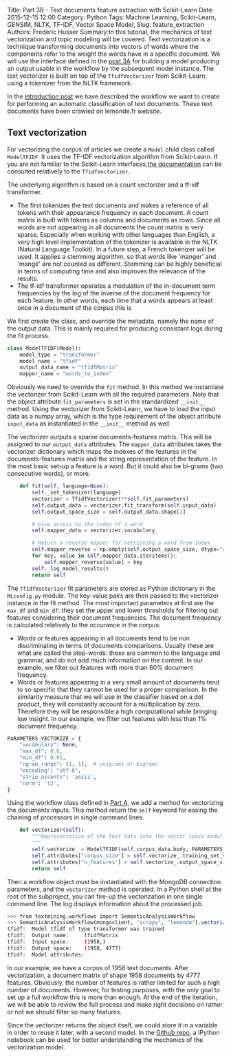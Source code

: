 Title: Part 3B - Text documents feature extraction with Scikit-Learn
Date: 2015-12-15 12:00
Category: Python
Tags: Machine Learning, Scikit-Learn, GENSIM, NLTK, TF-IDF, Vector Space Model, 
Slug: feature_extraction
Authors: Frederic Husser
Summary:In this tutorial, the mechanics of text vectorization and topic modeling will be covered. Text vectorization is a technique transforming documents into vectors of words where the components refer to the weight the words have in a specific document. We will use the interface defined in the [post 3A]({filename}Prog_Part3A_Introduction.md) for building a model producing an output usable in the workflow by the subsequent model instance. The text vectorizer is built on top of the `TfidfVectorizer` from Scikit-Learn, using a tokenizer from the NLTK framework. 

In the [introduction post]({filename}Prog_Part3A_Introduction.md) we have described the workflow we want to create for performing an automatic classification of text documents. These text documents have been crawled on lemonde.fr website.


## Text vectorization 

For vectorizing the corpus of articles we create a `Model` child class called `ModelTFIDF`. It uses the TF-IDF vectorization algorithm from Scikit-Learn. If you are not familiar to the Scikit-Learn interfaces,[the documentation](http://scikit-learn.org/stable/modules/generated/sklearn.feature_extraction.text.TfidfVectorizer.html) can be consulted relatively to the `TfidfVectorizer`. 

The underlying algorithm is based on a count vectorizer and a tf-idf transformer. 

+ The first tokenizes the text documents and makes a reference of all tokens with their appearance frequency in each document. A count matrix is built with tokens as columns and documents as rows. Since all words are not appearing in all documents the count matrix is very sparse. Especially when working with other languages than English, a very high level implementation of the tokenizer is available in the NLTK (Natural Language Toolkit). In a future step, a French tokenizer will be used. It applies a stemming algorithm, so that words like 'manger' and 'mangé' are not counted as different. Stemming can be highly beneficial in terms of computing time and also improves the relevance of the results.
+ The tf-idf transformer operates a modulation of the in-document term frequencies by the log of the inverse of the document frequency for each feature. In other words, each time that a words appears at least once in a document of the corpus this is 

We first create the class, and override the metadata, namely the name of the output data. This is mainly required for producing consistant logs during the fit process.

```python
class ModelTFIDF(Model):
    model_type = "transformer"
    model_name = "tfidf"
    output_data_name = "tfidfMatrix"
    mapper_name = "words_to_index"
```

Obviously we need to override the `fit` method. In this method we instantiate the vectorizer from Scikit-Learn with all the required parameters. Note that the object attribute `fit_parameters` is set in the standardized `__init__` method. Using the vectorizer from Scikit-Learn, we have to load the input data as a numpy array, which is the type requirement of the object attribute `input_data` as instantiated in the `__init__` method as well.

The vectorizer outputs a sparse documents-features matrix. This will be assigned to our `output_data` attributes. The `mapper_data` attributes takes the vectorizer dictionary which maps the indexes of the features in the documents-features matrix and the string representation of the feature. In the most basic set-up a feature is a word. But it could also be bi-grams (two consecutive words), or more.

```python
    def fit(self, language=None):
        self._set_tokenizer(language)
        vectorizer = TfidfVectorizer(**self.fit_parameters)
        self.output_data = vectorizer.fit_transform(self.input_data)
        self.output_space_size = self.output_data.shape[1]

        # Give access to the index of a word
        self.mapper_data = vectorizer.vocabulary_

        # Return a reverse mapper for retrieving a word from index
        self.mapper_reverse = np.empty(self.output_space_size, dtype="a30")
        for key, value in self.mapper_data.iteritems():
            self.mapper_reverse[value] = key
        self._log_model_results()
        return self
```

The `TfIdfVectorizer` fit parameters are stored as Python dictionary in the `MLconfig.py` module. The key-value pairs are then passed to the vectorizer instance in the fit method. The most important parameters at first are the `max_df` and `min_df`: they set the upper and lower thresholds for filtering out features considering their document frequencies. The document frequency is calculated relatively to the occurance in the corpus:

+ Words or features appearing in all documents tend to be non discriminating in terms of documents comparisons. Usually these are what are called the stop-words: these are common to the language and grammar, and do not add much information on the content. In our example, we filter out features with more than 60% document frequency.
+ Words or features appearing in a very small amount of documents tend to so specific that they cannot be used for a proper comparison. In the similarity measure that we will use in the classifier based on a dot product, they will constantly account for a multiplication by zero. Therefore they will be responsible a high computational while bringing low insight. In our example, we filter out features with less than 1% document frequency.


```python
PARAMETERS_VECTORIZE = {
    "vocabulary": None,
    "max_df": 0.6,
    "min_df": 0.01,
    "ngram_range": (1, 1),  # unigrams or bigrams
    "encoding": "utf-8",
    "strip_accents": 'ascii',
    "norm": 'l2',
}
```

Using the workflow class defined in [Part A]({filename}Prog_Part3A_Introduction.md), we add a method for vectorizing the documents inputs. This method return the `self` keyword for easing the chaining of processors in single command lines.

```python
    def vectorizer(self):
        """Representation of the text data into the vector space model.
        """
        self.vectorize_ = ModelTFIDF(self.corpus_data.body, PARAMETERS_VECTORIZE).fit()
        self.attributes["corpus_size"] = self.vectorize_.training_set_size
        self.attributes["n_features"] = self.vectorize_.output_space_size
        return self
``` 

Then a workflow object must be instantiated with the MongoDB connection parameters, and the `vectorizer` method is operated. In a Python shell at the root of the subproject, you can fire-up the vectorization in one single command line. The log displays information about the processed job.
```bash
>>> from textmining.workflows import SemanticAnalysisWorkflow
>>> SemanticAnalysisWorkflow(mongoclient, "scrapy", "lemonde").vectorizer()
tfidf:	Model tfidf of type transformer was trained
tfidf:	Output name:	 tfidfMatrix
tfidf:	Input space:	 (1958,)
tfidf:	Output space:	 (1958, 4777)
tfidf:	Model attributes:
```

In our example, we have a corpus of 1958 text documents. After vectorization, a document matrix of shape 1958 documents by 4777 features. Obviously, the number of features is rather limited for such a high number of documents. However, for testing purposes, with the only goal to set up a full workflow this is more than enough. At the end of the iteration, we will be able to review the full process and make right decisions on rather or not we should filter so many features.

Since the vectorizer returns the object itself, we could store it in a variable in order to reuse it later, with a second model. In the [Github repo](https://github.com/fredhusser/collective-intelligence), a IPython notebook can be used for better understanding the mechanics of the vectorization model.



